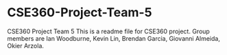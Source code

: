 # CSE360-Project-Team-5
CSE360 Project Team 5
This is a readme file for CSE360 project. 
Group members are Ian Woodburne, Kevin Lin, 
Brendan Garcia, Giovanni Almeida, Okier Arzola.
